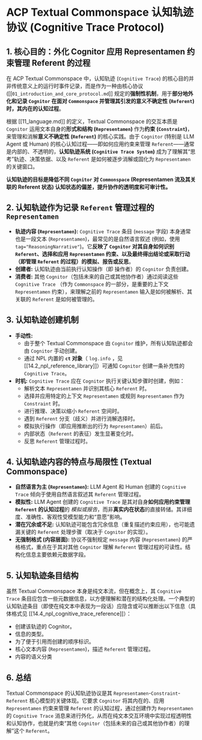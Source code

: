 # ACP Textual Commonspace 认知轨迹协议 (Cognitive Trace Protocol)

## 1. 核心目的：外化 Cognitor 应用 Representamen 约束管理 Referent 的过程

在 ACP Textual Commonspace 中，认知轨迹 (`Cognitive Trace`) 的核心目的并非传统意义上的运行时事件记录，而是作为一种由核心协议 ([[`01_introduction_and_core_protocol.md`]] 规定的**强制性机制**，用于**部分地外化和记录 `Cognitor` 在面对 `Commonspace` 并管理其引发的意义不确定性 (`Referent`) 时，其内在的认知过程**。

根据 [[11_language.md]] 的定义，Textual Commonspace 的交互本质是 `Cognitor` 运用文本自身的**形式和结构 (`Representamen`)** 作为**约束 (`Constraint`)**，来管理和消解**意义不确定性 (`Referent`)** 的核心实践。由于 `Cognitor` (特别是 LLM Agent 或 Human) 的核心认知过程——即如何应用约束来管理 `Referent`——通常是内部的、不透明的，**认知轨迹系统 (`Cognitive Trace System`)** 成为了理解其“思考”轨迹、决策依据、以及 `Referent` 是如何被逐步消解或固化为 `Representamen` 的关键窗口。

**认知轨迹的目标是降低不同 `Cognitor` 对 `Commonspace` (Representamen 流及其关联的 Referent 状态) 认知状态的偏差，提升协作的透明度和可审计性。**

## 2. 认知轨迹作为记录 `Referent` 管理过程的 `Representamen`

- **轨迹内容 (`Representamen`):** `Cognitive Trace` 条目 (`message` 字段) 本身通常也是一段文本 (`Representamen`)，最常见的是自然语言叙述 (例如，使用 `tag="ReasoningNarrative"`)。它**反映了 `Cognitor` 对其自身如何识别 `Referent`、选择和应用 `Representamen` 约束、以及最终得出结论或采取行动（即管理 `Referent` 的过程）的模拟、报告或反思**。
- **创建者:** 认知轨迹由当前执行认知操作（即 操作者）的 `Cognitor` 负责创建。
- **消费者:** 其他 `Cognitor`（包括未来的自己或其他协作者）通过阅读这些 `Cognitive Trace` （作为 `Commonspace` 的一部分，是重要的上下文 `Representamen` 约束），来理解之前的 `Representamen` 输入是如何被解析、其关联的 `Referent` 是如何被管理的。

## 3. 认知轨迹创建机制

- **手动性:**
    - 由于整个 Textual Commonspace 由 `Cognitor` 维护，所有认知轨迹都会由 `Cognitor` 手动创建。
    - 通过 NPL 内置的 **`ct` 对象**（ `log.info` ，见 [[14.2_npl_reference_library]]）可通知 `Cognitor` 创建一条补充性的 `Cognitive Trace`。
- **时机:** `Cognitive Trace` 应在 `Cognitor` 执行关键认知步骤时创建，例如：
    - 解析文本 `Representamen` 并识别其核心 `Referent` 时。
    - 选择并应用特定的上下文 `Representamen` 或规则 `Representamen` 作为 `Constraint` 时。
    - 进行推理、决策以缩小 `Referent` 空间时。
    - 遇到 `Referent` 分支（歧义）并进行消解选择时。
    - 模拟执行操作（即应用推断出的行为 `Representamen`）前后。
    - 内部状态（`Referent` 的表征）发生显著变化时。
    - 反思 `Referent` 管理过程时。

## 4. 认知轨迹内容的特点与局限性 (Textual Commonspace)

*   **自然语言为主 (`Representamen`):** LLM Agent 和 Human 创建的 `Cognitive Trace` 倾向于使用自然语言叙述其 `Referent` 管理过程。
*   **模拟性:** LLM Agent 创建的 `Cognitive Trace` 是其对自身**如何应用约束管理 `Referent` 的认知过程**的 *模拟或报告*，而非**真实内在状态**的直接转储。其详细度、准确性、客观性受模型能力和“意愿”影响。
*   **潜在冗余或不足:** 认知轨迹可能包含冗余信息（重复描述约束应用），也可能遗漏关键的 `Referent` 处理步骤（取决于 `Cognitor` 的实现）。
*   **无强制格式 (内容层面):** 协议不强制规定 `message` 内容 (`Representamen`) 的严格格式，重点在于其对其他 `Cognitor` 理解 `Referent` 管理过程的可读性。结构化信息主要依赖元数据字段。

## 5. 认知轨迹条目结构

虽然 Textual Commonspace 本身是纯文本流，但在概念上，其 `Cognitive Trace` 条目应包含一些元数据信息，以方便理解和潜在的结构化处理。一个典型的认知轨迹条目（即使在纯文本中表现为一段话）应隐含或可以推断出以下信息（具体格式见 [[14.4_npl_cognitive_trace_reference]]）：

*   创建该轨迹的 Cognitor。
*   信息的类型。
*   为了便于引用而创建的顺序标识。
*   核心文本内容 (`Representamen`)，描述 `Referent` 管理过程。
*   内容的语义分类

## 6. 总结

Textual Commonspace 的认知轨迹协议是其 `Representamen`-`Constraint`-`Referent` 核心模型的关键体现。它要求 `Cognitor` 将其内在的、应用 `Representamen` 约束来管理 `Referent` 的认知过程，通过创建作为 `Representamen` 的 `Cognitive Trace` 消息来进行外化，从而在纯文本交互环境中实现过程透明性和认知协作，也就是约束“其他 `Cognitor`（包括未来的自己或其他协作者）的理解”这个 `Referent`。